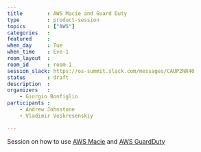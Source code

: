 ```yaml
---
title        : AWS Macie and Guard Duty
type         : product-session
topics       : ["AWS"]
categories   : 
featured     : 
when_day     : Tue
when_time    : Eve-1
room_layout  : 
room_id      : room-1
session_slack: https://os-summit.slack.com/messages/CAUP2NR40
status       : draft
description  :
organizers   :
    - Giorgio Bonfiglio
participants :
    - Andrew Johnstone
    - Vladimir Voskresenskiy

---
```


Session on how to use [AWS Macie](https://aws.amazon.com/macie/) and [AWS GuardDuty](https://aws.amazon.com/guardduty/)

<!-- (add more details about DevSecOps Maturity Model here)

## WHY

(...)

## What

(...)

## Outcomes

(...)

## References

(...) -->
